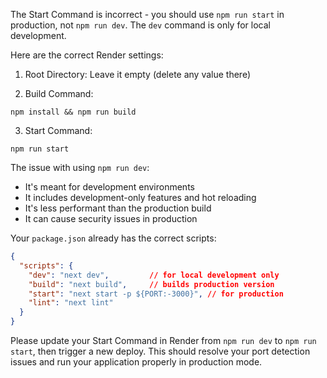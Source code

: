 The Start Command is incorrect - you should use `npm run start` in production, not `npm run dev`. The `dev` command is only for local development.

Here are the correct Render settings:

1. Root Directory: Leave it empty (delete any value there)

2. Build Command:
```
npm install && npm run build
```

3. Start Command:
```
npm run start
```

The issue with using `npm run dev`:
- It's meant for development environments
- It includes development-only features and hot reloading
- It's less performant than the production build
- It can cause security issues in production

Your `package.json` already has the correct scripts:
```json:package.json
{
  "scripts": {
    "dev": "next dev",         // for local development only
    "build": "next build",     // builds production version
    "start": "next start -p ${PORT:-3000}", // for production
    "lint": "next lint"
  }
}
```

Please update your Start Command in Render from `npm run dev` to `npm run start`, then trigger a new deploy. This should resolve your port detection issues and run your application properly in production mode.
